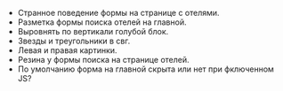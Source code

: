 - Странное поведение формы на странице с отелями.
- Разметка формы поиска отелей на главной.
- Выровнять по вертикали голубой блок.
- Звезды и треугольники в свг.
- Левая и правая картинки.
- Резина у формы поиска на странице отелей.
- По умолчанию форма на главной скрыта или нет при фключенном JS?